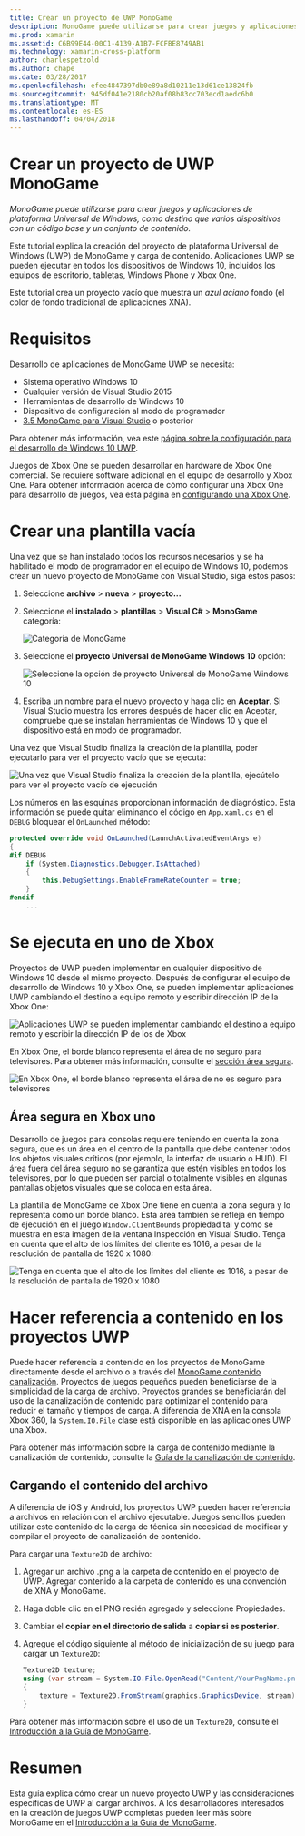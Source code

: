 ```yaml
---
title: Crear un proyecto de UWP MonoGame
description: MonoGame puede utilizarse para crear juegos y aplicaciones de plataforma Universal de Windows, como destino que varios dispositivos con un código base y un conjunto de contenido.
ms.prod: xamarin
ms.assetid: C6B99E44-00C1-4139-A1B7-FCFBE8749AB1
ms.technology: xamarin-cross-platform
author: charlespetzold
ms.author: chape
ms.date: 03/28/2017
ms.openlocfilehash: efee4847397db0e89a8d10211e13d61ce13824fb
ms.sourcegitcommit: 945df041e2180cb20af08b83cc703ecd1aedc6b0
ms.translationtype: MT
ms.contentlocale: es-ES
ms.lasthandoff: 04/04/2018
---
```

# <a name="creating-a-monogame-uwp-project"></a>Crear un proyecto de UWP MonoGame

_MonoGame puede utilizarse para crear juegos y aplicaciones de plataforma Universal de Windows, como destino que varios dispositivos con un código base y un conjunto de contenido._

Este tutorial explica la creación del proyecto de plataforma Universal de Windows (UWP) de MonoGame y carga de contenido. Aplicaciones UWP se pueden ejecutar en todos los dispositivos de Windows 10, incluidos los equipos de escritorio, tabletas, Windows Phone y Xbox One.

Este tutorial crea un proyecto vacío que muestra un *azul aciano* fondo (el color de fondo tradicional de aplicaciones XNA).


# <a name="requirements"></a>Requisitos

Desarrollo de aplicaciones de MonoGame UWP se necesita:

 - Sistema operativo Windows 10
 - Cualquier versión de Visual Studio 2015
 - Herramientas de desarrollo de Windows 10
 - Dispositivo de configuración al modo de programador
- [3.5 MonoGame para Visual Studio](http://www.monogame.net/2016/03/17/monogame-3-5/) o posterior

Para obtener más información, vea este [página sobre la configuración para el desarrollo de Windows 10 UWP](https://msdn.microsoft.com/en-us/windows/uwp/get-started/get-set-up).

Juegos de Xbox One se pueden desarrollar en hardware de Xbox One comercial. Se requiere software adicional en el equipo de desarrollo y Xbox One. Para obtener información acerca de cómo configurar una Xbox One para desarrollo de juegos, vea esta página en [configurando una Xbox One](https://msdn.microsoft.com/en-us/windows/uwp/xbox-apps/index).


# <a name="creating-an-empty-template"></a>Crear una plantilla vacía

Una vez que se han instalado todos los recursos necesarios y se ha habilitado el modo de programador en el equipo de Windows 10, podemos crear un nuevo proyecto de MonoGame con Visual Studio, siga estos pasos:

1. Seleccione **archivo** > **nueva** > **proyecto...**
1. Seleccione el **instalado** > **plantillas** > **Visual C#** > **MonoGame** categoría: 

    ![](uwp-images/image1.png "Categoría de MonoGame")

1. Seleccione el **proyecto Universal de MonoGame Windows 10** opción: 

    ![](uwp-images/image2.png "Seleccione la opción de proyecto Universal de MonoGame Windows 10")

1. Escriba un nombre para el nuevo proyecto y haga clic en **Aceptar**.
Si Visual Studio muestra los errores después de hacer clic en Aceptar, compruebe que se instalan herramientas de Windows 10 y que el dispositivo está en modo de programador. 

Una vez que Visual Studio finaliza la creación de la plantilla, poder ejecutarlo para ver el proyecto vacío que se ejecuta:

![](uwp-images/image3.png "Una vez que Visual Studio finaliza la creación de la plantilla, ejecútelo para ver el proyecto vacío de ejecución")

Los números en las esquinas proporcionan información de diagnóstico. Esta información se puede quitar eliminando el código en `App.xaml.cs` en el `DEBUG` bloquear el `OnLaunched` método:


```csharp
protected override void OnLaunched(LaunchActivatedEventArgs e)
{
#if DEBUG
    if (System.Diagnostics.Debugger.IsAttached)
    {
        this.DebugSettings.EnableFrameRateCounter = true;
    }
#endif
    ...
```

# <a name="running-on-xbox-one"></a>Se ejecuta en uno de Xbox

Proyectos de UWP pueden implementar en cualquier dispositivo de Windows 10 desde el mismo proyecto. Después de configurar el equipo de desarrollo de Windows 10 y Xbox One, se pueden implementar aplicaciones UWP cambiando el destino a equipo remoto y escribir dirección IP de la Xbox One:

![](uwp-images/remote.png "Aplicaciones UWP se pueden implementar cambiando el destino a equipo remoto y escribir la dirección IP de los de Xbox")

En Xbox One, el borde blanco representa el área de no seguro para televisores. Para obtener más información, consulte el [sección área segura](#Safe_Area_on_Xbox_One).

![](uwp-images/safearea.png "En Xbox One, el borde blanco representa el área de no es seguro para televisores")

## <a name="safe-area-on-xbox-one"></a>Área segura en Xbox uno

Desarrollo de juegos para consolas requiere teniendo en cuenta la zona segura, que es un área en el centro de la pantalla que debe contener todos los objetos visuales críticos (por ejemplo, la interfaz de usuario o HUD). El área fuera del área seguro no se garantiza que estén visibles en todos los televisores, por lo que pueden ser parcial o totalmente visibles en algunas pantallas objetos visuales que se coloca en esta área.

La plantilla de MonoGame de Xbox One tiene en cuenta la zona segura y lo representa como un borde blanco. Esta área también se refleja en tiempo de ejecución en el juego `Window.ClientBounds` propiedad tal y como se muestra en esta imagen de la ventana Inspección en Visual Studio. Tenga en cuenta que el alto de los límites del cliente es 1016, a pesar de la resolución de pantalla de 1920 x 1080:

![](uwp-images/clientbounds.png "Tenga en cuenta que el alto de los límites del cliente es 1016, a pesar de la resolución de pantalla de 1920 x 1080")


# <a name="referencing-content-in-uwp-projects"></a>Hacer referencia a contenido en los proyectos UWP

Puede hacer referencia a contenido en los proyectos de MonoGame directamente desde el archivo o a través del [MonoGame contenido canalización](~/graphics-games/cocossharp/content-pipeline/index.md). Proyectos de juegos pequeños pueden beneficiarse de la simplicidad de la carga de archivo. Proyectos grandes se beneficiarán del uso de la canalización de contenido para optimizar el contenido para reducir el tamaño y tiempos de carga. A diferencia de XNA en la consola Xbox 360, la `System.IO.File` clase está disponible en las aplicaciones UWP una Xbox.

Para obtener más información sobre la carga de contenido mediante la canalización de contenido, consulte la [Guía de la canalización de contenido](~/graphics-games/cocossharp/content-pipeline/index.md). 


## <a name="loading-content-from-file"></a>Cargando el contenido del archivo

A diferencia de iOS y Android, los proyectos UWP pueden hacer referencia a archivos en relación con el archivo ejecutable. Juegos sencillos pueden utilizar este contenido de la carga de técnica sin necesidad de modificar y compilar el proyecto de canalización de contenido.

Para cargar una `Texture2D` de archivo:

1. Agregar un archivo .png a la carpeta de contenido en el proyecto de UWP. Agregar contenido a la carpeta de contenido es una convención de XNA y MonoGame.
1. Haga doble clic en el PNG recién agregado y seleccione Propiedades.
1. Cambiar el **copiar en el directorio de salida** a **copiar si es posterior**.
1. Agregue el código siguiente al método de inicialización de su juego para cargar un `Texture2D`:

    ```csharp
    Texture2D texture;
    using (var stream = System.IO.File.OpenRead("Content/YourPngName.png"))
    {
        texture = Texture2D.FromStream(graphics.GraphicsDevice, stream);
    }
    ```

Para obtener más información sobre el uso de un `Texture2D`, consulte el [Introducción a la Guía de MonoGame](~/graphics-games/monogame/introduction/index.md).


# <a name="summary"></a>Resumen

Esta guía explica cómo crear un nuevo proyecto UWP y las consideraciones específicas de UWP al cargar archivos. A los desarrolladores interesados en la creación de juegos UWP completas pueden leer más sobre MonoGame en el [Introducción a la Guía de MonoGame](~/graphics-games/monogame/introduction/index.md).